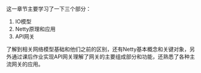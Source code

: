 这一章节主要学习了一下三个部分：

1. IO模型
2. Netty原理和应用
3. API网关

了解到相关网络模型基础和他们之前的区别，还有Netty基本概念和关键对象，另外通过课后作业实现API网关理解了网关的主要组成部分和功能，还熟悉了各种主流网关的应用。


